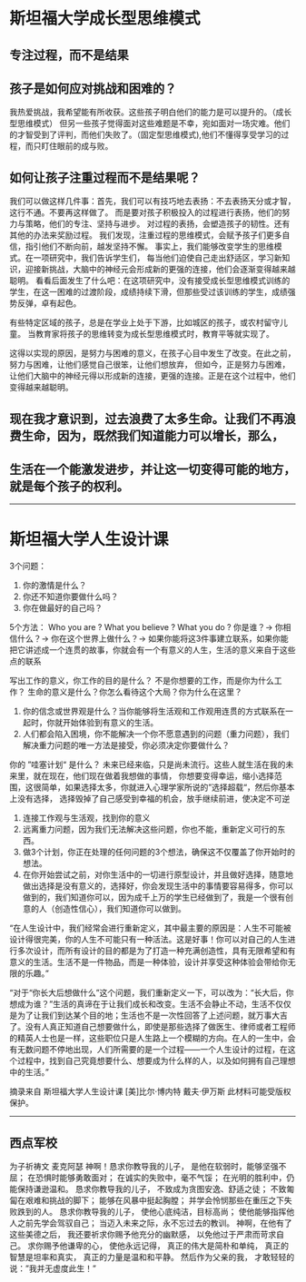 
# 斯坦福大学成长型思维模式

## 专注过程，而不是结果

## 孩子是如何应对挑战和困难的？

我热爱挑战，我希望能有所收获。这些孩子明白他们的能力是可以提升的。（成长型思维模式）
但另一些孩子觉得面对这些难题是不幸，宛如面对一场灾难。他们的才智受到了评判，而他们失败了。（固定型思维模式),他们不懂得享受学习的过程，而只盯住眼前的成与败。

## 如何让孩子注重过程而不是结果呢？

我们可以做这样几件事：首先，我们可以有技巧地去表扬：不去表扬天分或才智，这行不通。不要再这样做了。
而是要对孩子积极投入的过程进行表扬，他们的努力与策略，他们的专注、坚持与进步。
对过程的表扬，会塑造孩子的韧性。还有其他的办法来奖励过程。
我们发现，注重过程的思维模式，会赋予孩子们更多自信，指引他们不断向前，越发坚持不懈。
事实上，我们能够改变学生的思维模式。在一项研究中，我们告诉学生们，
每当他们迫使自己走出舒适区，学习新知识，迎接新挑战，大脑中的神经元会形成新的更强的连接，他们会逐渐变得越来越聪明。
看看后面发生了什么吧：在这项研究中，没有接受成长型思维模式训练的学生，在这一困难的过渡阶段，成绩持续下滑，但那些受过该训练的学生，成绩强势反弹，卓有起色。


有些特定区域的孩子，总是在学业上处于下游，比如城区的孩子，或农村留守儿童。
当教育家将孩子的思维转变为成长型思维模式时，教育平等就实现了。

这得以实现的原因，是努力与困难的意义，在孩子心目中发生了改变。在此之前，努力与困难，让他们感觉自己很笨，让他们想放弃，
但如今，正是努力与困难，让他们大脑中的神经元得以形成新的连接，更强的连接。正是在这个过程中，他们变得越来越聪明。

## 现在我才意识到，过去浪费了太多生命。让我们不再浪费生命，因为，既然我们知道能力可以增长，那么，

## 生活在一个能激发进步，并让这一切变得可能的地方，就是每个孩子的权利。




---

# 斯坦福大学人生设计课

3个问题：

1. 你的激情是什么？
2. 你还不知道你要做什么吗？
3. 你在做最好的自己吗？
   
5个方法：
Who you are ? What you believe ? What you do ?
你是谁？-> 你相信什么？-> 你在这个世界上做什么？->
如果你能将这3件事建立联系，如果你能把它讲述成一个连贯的故事，你就会有一个有意义的人生，生活的意义来自于这些点的联系

写出工作的意义，你工作的目的是什么？
不是你想要的工作，而是你为什么工作？
生命的意义是什么？你怎么看待这个大局？你为什么在这里？
1. 你的信念或世界观是什么？当你能够将生活观和工作观用连贯的方式联系在一起时，你就开始体验到有意义的生活。
2. 人们都会陷入困境，你不能解决一个你不愿意遇到的问题（重力问题），我们解决重力问题的唯一方法是接受，你必须决定你要做什么？

你的 ”哇塞计划“ 是什么？
未来已经来临，只是尚未流行。这些人就生活在我的未来里，就在现在，他们现在做着我想做的事情，
你想要变得幸运，缩小选择范围，这很简单，如果选择太多，你就进入心理学家所说的”选择超载“，然后你基本上没有选择，
选择毁掉了自己感受到幸福的机会，放手继续前进，使决定不可逆

1. 连接工作观与生活观，找到你的意义
2. 远离重力问题，因为我们无法解决这些问题，你也不能，重新定义可行的东西。
3. 做3个计划，你正在处理的任何问题的3个想法，确保这不仅覆盖了你开始时的想法。
4. 在你开始尝试之前，对你生活中的一切进行原型设计，并且做好选择，随意地做出选择是没有意义的，选择好，你会发现生活中的事情要容易得多，你可以做到的，我们知道你可以，因为成千上万的学生已经做到了，我是一个很有创意的人（创造性信心），我们知道你可以做到。


“在人生设计中，我们经常会进行重新定义，其中最主要的原因是：人生不可能被设计得很完美，你的人生不可能只有一种活法。这是好事！你可以对自己的人生进行多次设计，而所有设计的目的都是为了打造一种充满创造性，具有无限希望和有意义的生活。生活不是一件物品，而是一种体验，设计并享受这种体验会带给你无限的乐趣。”

“对于“你长大后想做什么”这个问题，我们重新定义一下，可以改为：“长大后，你想成为谁？”生活的真谛在于让我们成长和改变。生活不会静止不动，生活不仅仅是为了让我们到达某个目的地；生活也不是一次性回答了上述问题，就万事大吉了。没有人真正知道自己想要做什么，即使是那些选择了做医生、律师或者工程师的精英人士也是一样，这些职位只是人生路上一个模糊的方向。在人的一生中，会有无数问题不停地出现，人们所需要的是一个过程——一个人生设计的过程，在这个过程中，找到自己究竟想要什么、想要成为什么样的人，以及如何拥有自己理想中的生活。”

摘录来自
斯坦福大学人生设计课
[美]比尔·博内特 戴夫·伊万斯
此材料可能受版权保护。



---
## 西点军校

为子祈祷文 麦克阿瑟
神啊！恳求你教导我的儿子，
是他在软弱时，能够坚强不屈；
在恐惧时能够勇敢面对；
在诚实的失败中，毫不气馁；
在光明的胜利中，仍能保持谦逊温和。
恳求你教导我的儿子，
不致成为贪图安逸、舒适之徒；
不致匍匐在艰难和挑战的脚下；
能够在风暴中挺起胸膛；
并学会怜悯那些在重压之下失败跌到的人。
恳求你教导我的儿子，
使他心底纯洁，目标高尚；
使他能够指挥他人之前先学会驾驭自己；
当迈入未来之际，永不忘过去的教训。
神啊，在他有了这些美德之后，
我还要祈求你赐予他充分的幽默感，
以免他过于严肃而苛求自己。
求你赐予他谦卑的心，
使他永远记得，
真正的伟大是简朴和单纯，
真正的智慧是坦率和真实，
真正的力量是温和和平静。
然后作为父亲的我，
才敢轻轻的说：”我并无虚度此生！”